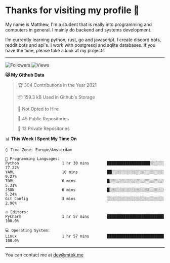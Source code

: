 # Thanks for visiting my profile 👋
My name is Matthew, I'm a student that is really into programming and computers in general. I mainly do backend and systems development.


I’m currently learning python, rust, go and javascript. I create discord bots, reddit bots and api's. I work with postgresql and sqlite databases. If you have the time, please take a look at my projects

---
![Followers](https://img.shields.io/github/followers/DankDumpster?style=social)
![Views](https://komarev.com/ghpvc/?username=DankDumpster&style=flat-square&color=green)
<!--START_SECTION:waka-->
**🐱 My Github Data** 

> 🏆 304 Contributions in the Year 2021
 > 
> 📦 159.3 kB Used in Github's Storage 
 > 
> 🚫 Not Opted to Hire
 > 
> 📜 45 Public Repositories 
 > 
> 🔑 13 Private Repositories  
 > 
📊 **This Week I Spent My Time On** 

```text
⌚︎ Time Zone: Europe/Amsterdam

💬 Programming Languages: 
Python                   1 hr 30 mins        ███████████████████░░░░░░   77.22% 
YAML                     10 mins             ██░░░░░░░░░░░░░░░░░░░░░░░   9.27% 
TOML                     6 mins              █░░░░░░░░░░░░░░░░░░░░░░░░   5.31% 
JSON                     6 mins              █░░░░░░░░░░░░░░░░░░░░░░░░   5.24% 
Git Config               3 mins              ░░░░░░░░░░░░░░░░░░░░░░░░░   2.96%

🔥 Editors: 
PyCharm                  1 hr 57 mins        █████████████████████████   100.0%

💻 Operating System: 
Linux                    1 hr 57 mins        █████████████████████████   100.0%

```


<!--END_SECTION:waka-->
-------

You can contact me at dev@mtbk.me
